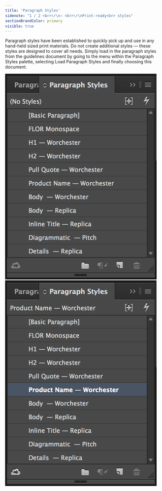 ```yaml
---
title: 'Paragraph Styles'
sidenote: "1 / 2 <br>\r\n— <br>\r\nPrint-ready<br> styles"
sectionBrandColor: primary
visible: true
---
```


Paragraph styles have been established to quickly pick up and use in any hand-held sized print materials. Do not create additional styles — these styles are designed to cover all needs. Simply load in the paragraph styles from the guidelines document by going to the menu within the Paragraph Styles palette, selecting Load Paragraph Styles and finally choosing this document.

![](Paragraph-Styles1.jpg) ![](Paragraph-Styles2.jpg)
